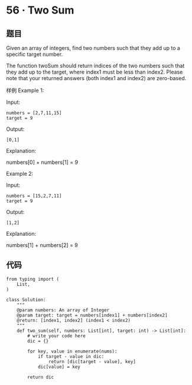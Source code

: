 # 56 · Two Sum

## 题目

Given an array of integers, find two numbers such that they add up to a specific target number.

The function twoSum should return indices of the two numbers such that they add up to the target, where index1 must be less than index2. Please note that your returned answers (both index1 and index2) are zero-based.


样例
Example 1:

Input:

	numbers = [2,7,11,15]
	target = 9
	
Output:

	[0,1]
	
Explanation:

numbers[0] + numbers[1] = 9


Example 2:

Input:

	numbers = [15,2,7,11]
	target = 9
	
Output:

	[1,2]
	
Explanation:

numbers[1] + numbers[2] = 9

## 代码 

	from typing import (
	    List,
	)
	
	class Solution:
	    """
	    @param numbers: An array of Integer
	    @param target: target = numbers[index1] + numbers[index2]
	    @return: [index1, index2] (index1 < index2)
	    """
	    def two_sum(self, numbers: List[int], target: int) -> List[int]:
	        # write your code here
	        dic = {}
	
	        for key, value in enumerate(nums):
	            if target - value in dic:
	                return [dic[target - value], key]
	            dic[value] = key
	
	        return dic





 